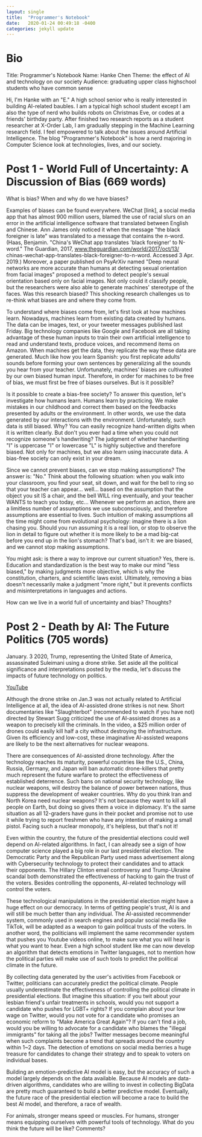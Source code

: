 ```yaml
---
layout: single
title:  "Programmer's Notebook"
date:   2020-01-24 00:49:18 -0400
categories: jekyll update
---
```


# Bio
Title: Programmer's Notebook
Name: Hanke Chen
Theme: the effect of AI and technology on our society
Audience: graduating upper class highschool students who have common sense

Hi, I'm Hanke with an "E." A high school senior who is really interested in building AI-related baubles. I am a typical high school student except I am also the type of nerd who builds robots on Christmas Eve, or codes at a friends' birthday party.
After finished two research reports as a student researcher at X-Order Lab, I am gradually stepping in the Machine Learning research field. I feel empowered to talk about the issues around Artificial Intelligence. The blog "Programmer's Notebook" is how a nerd majoring in Computer Science look at technologies, lives, and our society.

# Post 1 - World Full of Uncertainty: A Discussion of Bias (669 words)
What is bias? When and why do we have biases?

Examples of biases can be found everywhere. WeChat [link], a social media app that has almost 900 million users, blamed the use of racial slurs on an error in the artificial intelligence software that translated between English and Chinese. Ann James only noticed it when the message "the black foreigner is late" was translated to a message that contains the n-word. (Haas, Benjamin. "China's WeChat app translates 'black foreigner' to N-word." The Guardian, 2017, www.theguardian.com/world/2017/oct/13/ chinas-wechat-app-translates-black-foreigner-to-n-word. Accessed 3 Apr. 2019.) Moreover, a paper published on PsyArXiv named "Deep neural networks are more accurate than humans at detecting sexual orientation from facial images" proposed a method to detect people's sexual orientation based only on facial images. Not only could it classify people, but the researchers were also able to generate machines' stereotype of the faces. Was this research biased? This shocking research challenges us to re-think what biases are and where they come from.

To understand where biases come from, let's first look at how machines learn. Nowadays, machines learn from existing data created by humans. The data can be images, text, or your tweeter messages published last Friday. Big technology companies like Google and Facebook are all taking advantage of these human inputs to train their own artificial intelligence to read and understand texts, produce voices, and recommend items on Amazon. When machines get the data, they replicate the way these data are generated. Much like how you learn Spanish: you first replicate adults' sounds before forming your own sentences by generalizing all the sounds you hear from your teacher. Unfortunately, machines' biases are cultivated by our own biased human input. Therefore, in order for machines to be free of bias, we must first be free of biases ourselves. But is it possible?

Is it possible to create a bias-free society? To answer this question, let's investigate how humans learn. Humans learn by practicing. We make mistakes in our childhood and correct them based on the feedbacks presented by adults or the environment. In other words, we use the data generated by our interactions with the environment. Unfortunately, such data is still biased. Why? You can easily recognize hand-written digits when it is written clearly. But don't you ever had a time when you could not recognize someone's handwriting? The judgment of whether handwriting "I" is uppercase "I" or lowercase "L" is highly subjective and therefore biased. Not only for machines, but we also learn using inaccurate data. A bias-free society can only exist in your dream.

Since we cannot prevent biases, can we stop making assumptions? The answer is: "No." Think about the following situation: when you walk into your classroom, you find your seat, sit down, and wait for the bell to ring so that your teacher can appear... well... based on the assumption that the object you sit IS a chair, and the bell WILL ring eventually, and your teacher WANTS to teach you today, etc... Whenever we perform an action, there are a limitless number of assumptions we use subconsciously, and therefore assumptions are essential to lives. Such intuition of making assumptions all the time might come from evolutional psychology: imagine there is a lion chasing you. Should you run assuming it is a real lion, or stop to observe the lion in detail to figure out whether it is more likely to be a mad big-cat before you end up in the lion's stomach? That's bad, isn't it: we are biased, and we cannot stop making assumptions.

You might ask: is there a way to improve our current situation? Yes, there is. Education and standardization is the best way to make our mind "less biased," by making judgments more objective, which is why the constitution, charters, and scientific laws exist. Ultimately, removing a bias doesn't necessarily make a judgment "more right," but it prevents conflicts and misinterpretations in languages and actions.

How can we live in a world full of uncertainty and bias? Thoughts?

# Post 2 - Death by AI: The Future Politics (705 words)
January. 3 2020, Trump, representing the United State of America, assassinated Suleimani using a drone strike. Set aside all the political significance and interpretations posted by the media, let's discuss the impacts of future technology on politics.

[YouTube](https://www.youtube.com/watch?v=9CO6M2HsoIA)

Although the drone strike on Jan.3 was not actually related to Artificial Intelligence at all, the idea of AI-assisted drone strikes is not new. Short documentaries like "Slaughterbot" (recommended to watch if you have not) directed by Stewart Sugg criticized the use of AI-assisted drones as a weapon to precisely kill the criminals. In the video, a $25 million order of drones could easily kill half a city without destroying the infrastructure. Given its efficiency and low-cost, these imaginative AI-assisted weapons are likely to be the next alternatives for nuclear weapons.

There are consequences of AI-assisted drone technology. After the technology reaches its maturity, powerful countries like the U.S., China, Russia, Germany, and Japan will ban automatic drone-killers that pretty much represent the future warfare to protect the effectiveness of established deterrence. Such bans on national security technology, like nuclear weapons, will destroy the balance of power between nations, thus suppress the development of weaker countries. Why do you think Iran and North Korea need nuclear weapons? It's not because they want to kill all people on Earth, but doing so gives them a voice in diplomacy. It's the same situation as all 12-graders have guns in their pocket and promise not to use it while trying to report freshmen who have any intention of making a small pistol. Facing such a nuclear monopoly, it's helpless, but that's not it!

Even within the country, the future of the presidential elections could well depend on AI-related algorithms. In fact, I can already see a sign of how computer science played a big role in our last presidential election. The Democratic Party and the Republican Party used mass advertisement along with Cybersecurity technology to protect their candidates and to attack their opponents. The Hillary Clinton email controversy and Trump-Ukraine scandal both demonstrated the effectiveness of hacking to gain the trust of the voters. Besides controlling the opponents, AI-related technology will control the voters.

These technological manipulations in the presidential election might have a huge effect on our democracy. In terms of getting people's trust, AI is and will still be much better than any individual. The AI-assisted recommender system, commonly used in search engines and popular social media like TikTok, will be adapted as a weapon to gain political trusts of the voters. In another word, the politicians will implement the same recommender system that pushes you Youtube videos online, to make sure what you will hear is what you want to hear. Even a high school student like me can now develop an algorithm that detects emotions in Twitter languages, not to mention how the political parties will make use of such tools to predict the political climate in the future.

By collecting data generated by the user's activities from Facebook or Twitter, politicians can accurately predict the political climate. People usually underestimate the effectiveness of controlling the political climate in presidential elections. But imagine this situation: if you twit about your lesbian friend's unfair treatments in schools, would you not support a candidate who pushes for LGBT+ rights? If you complain about your low wage on Twitter, would you not vote for a candidate who promises an economic reform to "Make America Great Again"? If you can't find a job, would you be willing to advocate for a candidate who blames the "illegal immigrants" for taking all the jobs? Twitter messages become meaningful when such complaints become a trend that spreads around the country within 1~2 days. The detection of emotions on social media berries a huge treasure for candidates to change their strategy and to speak to voters on individual bases.

Building an emotion-predictive AI model is easy, but the accuracy of such a model largely depends on the data available. Because AI models are data-driven algorithms, candidates who are willing to invest in collecting BigData are pretty much guaranteed to build a better predictive model. Eventually, the future race of the presidential election will become a race to build the best AI model, and therefore, a race of wealth.

For animals, stronger means speed or muscles. For humans, stronger means equipping ourselves with powerful tools of technology. What do you think the future will be like? Comments?

